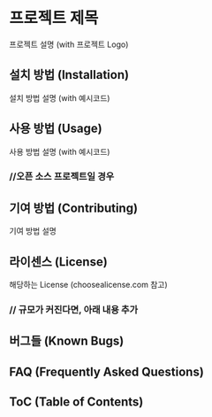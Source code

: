 # 프로젝트 제목
프로젝트 설명 (with 프로젝트 Logo)

## 설치 방법 (Installation)
설치 방법 설명 (with 예시코드)


## 사용 방법 (Usage)
사용 방법 설명 (with 예시코드)

### //오픈 소스 프로젝트일 경우

## 기여 방법 (Contributing)
기여 방법 설명

## 라이센스 (License)
해당하는 License (choosealicense.com 참고)

### // 규모가 커진다면, 아래 내용 추가

## 버그들 (Known Bugs)
## FAQ (Frequently Asked Questions)
## ToC (Table of Contents)
